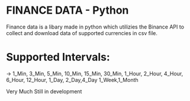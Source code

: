 # FINANCE DATA - Python

Finance data is a libary made in python which utilizies the Binance API to collect and download data of supported currencies in csv file. 

# Supported Intervals: 
-> 1_Min, 3_Min, 5_Min, 10_Min, 15_Min, 30_Min, 1_Hour, 2_Hour, 4_Hour, 6_Hour, 12_Hour, 1_Day, 2_Day,4_Day 1_Week,1_Month

Very Much Still in development
